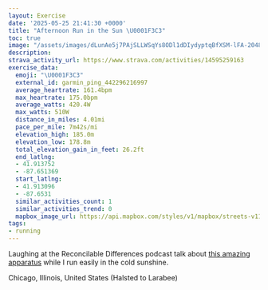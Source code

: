 ```yaml
---
layout: Exercise
date: '2025-05-25 21:41:30 +0000'
title: "Afternoon Run in the Sun \U0001F3C3"
toc: true
image: "/assets/images/dLunAe5j7PAjSLLWSqYs8ODl1dDIydyptqBfXSM-lFA-2048x1536.jpg.jpeg"
description:
strava_activity_url: https://www.strava.com/activities/14595259163
exercise_data:
  emoji: "\U0001F3C3"
  external_id: garmin_ping_442296216997
  average_heartrate: 161.4bpm
  max_heartrate: 175.0bpm
  average_watts: 420.4W
  max_watts: 510W
  distance_in_miles: 4.01mi
  pace_per_mile: 7m42s/mi
  elevation_high: 185.0m
  elevation_low: 178.8m
  total_elevation_gain_in_feet: 26.2ft
  end_latlng:
  - 41.913752
  - -87.651369
  start_latlng:
  - 41.913096
  - -87.6531
  similar_activities_count: 1
  similar_activities_trend: 0
  mapbox_image_url: https://api.mapbox.com/styles/v1/mapbox/streets-v11/static/path-5+787af2-1.0(%7Bgy~Flj~uOEcCFgAEq%40%40_DGw%40%40cBCs%40%40cBAgA%40%5BQqC%40GB%7B%40%40uBIc%40Be%40Ay%40Dq%40AuAFyACGIEYAcA%40UCCEBQCQQwBAqCK_BH%7DCCgA%40uBC%5BOs%40%3FeAGg%40%40q%40IaA%3FcCDqAEeCDy%40CkBD%7DBC_%40%40s%40CaABEAOMq%40N%7B%40H%7D%40AYK%7DAYcAQiAG_B%40c%40Cc%40%3Fc%40Ki%40IuCDa%40Eo%40%3F%7B%40BsACcB%40SFQ%3FOGWG%3FF%60%40qAeFIEKBMLYNkAr%40%5BX%5DNs%40d%40s%40X_Bv%40kEpAkATiBd%40g%40D%7D%40N%5DJu%40DsBZq%40HiAXa%40BkFjAqB%5EsBf%40m%40%40sBNYCc%40UQBo%40C%5DSI%3FUTOn%40OFUEUJYt%40Tx%40NbA%40DGJ%60%40nC%40v%40JdB%3Fx%40Ex%40L%5EFb%40%40VMt%40ElAH~%40%3Fv%40Dz%40X%7CAEh%40LzB%3FhAFlAAbBFfA%40hAF%5CFHBLFL%40FBfBGh%40%3FXD%5CHHAXG%5E%40NCXAp%40Kr%40Ap%40%40%5EARDVEh%40Ap%40VrD%3FpAE%60%40%3Fr%40RxDEdA%40%7C%40Dn%40DlBEb%40Kr%40GHAJCtAGjABnBnBbCNITYJCv%40%3Fr%40Eh%40%3FX%40hAGr%40Ih%40AZDr%40%40bAEL%40z%40E%5E%40XEH%3FPC%5CSLAPDlAJ%60%40EZ%3Fr%40MX%3Fb%40CpC%40%5EALBR%40f%40En%40OTADB%40XLj%40B%60CIz%40GbCB%5EFXVJHTx%40HV%3FNHz%40Az%40Gx%40%40z%40Kl%40ATD),pin-s-s+e5b22e(-87.65111,41.91374),pin-s-f+89ae00(-87.65093000000002,41.91598999999994)/auto/800x800?access_token=pk.eyJ1Ijoiam9zaGJlY2ttYW4iLCJhIjoiY205eWR2aDd1MWZ6djJrbXc4a3M0bWZleiJ9.XiG9OWkNcZk2QzjJbxLB4A
tags:
- running
---
```


Laughing at the Reconcilable Differences podcast talk about [this amazing apparatus](https://mastodon.social/@hotdogsladies/112197198459540943) while I run easily in the cold sunshine.

Chicago, Illinois, United States (Halsted to Larabee)
